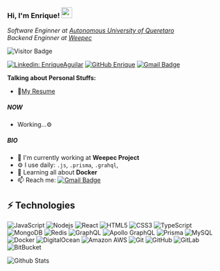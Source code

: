 ### Hi, I'm Enrique! <img src="https://media.giphy.com/media/hvRJCLFzcasrR4ia7z/giphy.gif" width="25px">

<p><em>Software Enginner at <a href="https://www.uaq.mx/">Autonomous University of Queretaro</a>
</br>Backend Enginner at <a href="https://weepec.com">Weepec</a>
</em></p>

![Visitor Badge](https://visitor-badge.laobi.icu/badge?page_id=enriqueao.enriqueao)

[![Linkedin: EnriqueAguilar](https://img.shields.io/badge/Enrique_Aguilar-blue?style=flat-square&logo=Linkedin&logoColor=white&link=https://www.linkedin.com/in/enriqueaguilaro/)](https://www.linkedin.com/in/enriqueaguilaro/)
[![GitHub Enrique](https://img.shields.io/github/followers/enriqueao?label=follow&style=social)](https://github.com/enriqueao)
[![Gmail Badge](https://img.shields.io/badge/-enriqueao96@gmail.com-c14438?style=flat-square&logo=Gmail&logoColor=white&link=mailto:enriqueao96@gmail.com)](mailto:enriqueao96@gmail.com)

**Talking about Personal Stuffs:**
- 📝[My Resume]()

##### NOW

- Working...⚙️

##### BIO

- 🏢 I'm currently working at **Weepec Project**
- ⚙️ I use daily: `.js`, `.prisma`, `.grahql`,
- 🌱 Learning all about **Docker**
- 📫 Reach me: [![Gmail Badge](https://img.shields.io/badge/-enriqueao96@gmail.com-c14438?style=flat-square&logo=Gmail&logoColor=white&link=mailto:enriqueao96@gmail.com)](mailto:enriqueao96@gmail.com)

## ⚡ Technologies

![JavaScript](https://img.shields.io/badge/-JavaScript-black?style=flat-square&logo=javascript)
![Nodejs](https://img.shields.io/badge/-Nodejs-black?style=flat-square&logo=Node.js)
![React](https://img.shields.io/badge/-React-black?style=flat-square&logo=react)
![HTML5](https://img.shields.io/badge/-HTML5-E34F26?style=flat-square&logo=html5&logoColor=white)
![CSS3](https://img.shields.io/badge/-CSS3-1572B6?style=flat-square&logo=css3)
![TypeScript](https://img.shields.io/badge/-TypeScript-007ACC?style=flat-square&logo=typescript)
![MongoDB](https://img.shields.io/badge/-MongoDB-black?style=flat-square&logo=mongodb)
![Redis](https://img.shields.io/badge/-Redis-black?style=flat-square&logo=Redis)
![GraphQL](https://img.shields.io/badge/-GraphQL-E10098?style=flat-square&logo=graphql)
![Apollo GraphQL](https://img.shields.io/badge/-Apollo%20GraphQL-311C87?style=flat-square&logo=apollo-graphql)
![Prisma](https://img.shields.io/badge/-Prisma-336791?style=flat-square&logo=prisma)
![MySQL](https://img.shields.io/badge/-MySQL-black?style=flat-square&logo=mysql)
![Docker](https://img.shields.io/badge/-Docker-black?style=flat-square&logo=docker)
![DigitalOcean](https://img.shields.io/badge/-Digital%20Ocean-darkblue?style=flat-square&logo=digitalocean)
![Amazon AWS](https://img.shields.io/badge/Amazon%20AWS-232F3E?style=flat-square&logo=amazon-aws)
![Git](https://img.shields.io/badge/-Git-black?style=flat-square&logo=git)
![GitHub](https://img.shields.io/badge/-GitHub-181717?style=flat-square&logo=github)
![GitLab](https://img.shields.io/badge/-GitLab-FCA121?style=flat-square&logo=gitlab)
![BitBucket](https://img.shields.io/badge/-BitBucket-darkblue?style=flat-square&logo=bitbucket)

![Github Stats](https://github-readme-stats.vercel.app/api?username=enriqueao&count_private=true&show_icons=true&include_all_commits=true)
